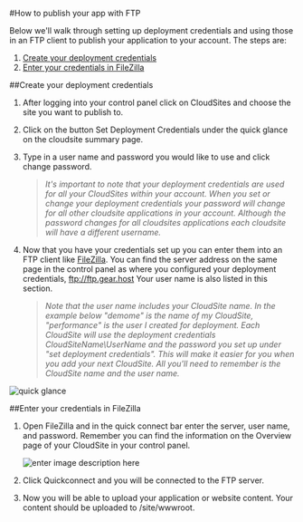 #How to publish your app with FTP

Below we'll walk through setting up deployment credentials and using those in an FTP client to publish your application to your account. The steps are:

1. [Create your deployment credentials](https://www.gearhost.com/documentation/how-to-publish-your-app-with-ftp#user-content-create-your-deployment-credentials)
2. [Enter your credentials in FileZilla](https://www.gearhost.com/documentation/how-to-publish-your-app-with-ftp#user-content-enter-your-credentials-in-filezilla)

 

##Create your deployment credentials 

 1. After logging into your control panel click on CloudSites and choose the site you want to publish to. 
 
 2. Click on the button Set Deployment Credentials under the quick glance on the cloudsite summary page.
 
 3. Type in a user name and password you would like to use and click change password. 
 
    > *It's important to note that your deployment credentials are used for all your CloudSites within your account. When you set or change your deployment credentials your password will change for all other cloudsite applications in your account. Although the password changes for all cloudsites applications each cloudsite will have a different username.* 
 
 4. Now that you have your credentials set up you can enter them into an FTP client like [FileZilla](https://filezilla-project.org/download.php?type=client). You can find the server address on the same page in the control panel as where you configured your deployment credentials, ftp://ftp.gear.host Your user name is also listed in this section. 
 
    > *Note that the user name includes your CloudSite name. In the example below "demome" is the name of my CloudSite, "performance" is the user I created for deployment. Each CloudSite will use the deployment credentials CloudSiteName\UserName and the password you set up under "set deployment credentials". This will make it easier for you when you add your next CloudSite. All you'll need to remember is the CloudSite name and the user name.*
 
 ![quick glance][quick-glance]


 
##Enter your credentials in FileZilla
 

 1. Open FileZilla and in the quick connect bar enter the server, user name, and password. Remember you can find the information on the Overview page of your CloudSite in your control panel.
 
    ![enter image description here][filezilla-quickconnect]
 
 2. Click Quickconnect and you will be connected to the FTP server. 
 
 3. Now you will be able to upload your application or website content. Your content should be uploaded to /site/wwwroot.





[quick-glance]: https://raw.githubusercontent.com/GearHost/docs/master/Images/quick-glance.png
[filezilla-quickconnect]: https://raw.githubusercontent.com/GearHost/docs/master/Images/filezilla-quickconnect.png
 
